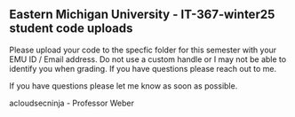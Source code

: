 ## Eastern Michigan University - IT-367-winter25 student code uploads

Please upload your code to the specfic folder for this semester with your EMU ID / Email address. Do not use a custom handle or I may not be able to identify you when grading. If you have questions please reach out to me.

If you have questions please let me know as soon as possible.

acloudsecninja - Professor Weber